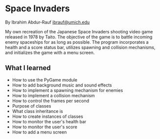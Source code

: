 Space Invaders
===========================
By Ibrahim Abdur-Rauf <ibrauf@umich.edu>

My own recreation of the Japanese Space Invaders shooting video game released in 1978 by Taito. The objective of the game is to battle incoming enemy spaceships for as long as possible. The program incorporates a health and a score status bar, utilizes spawning and collision mechanisms, and initializes the game with a menu screen.

What I learned
-------------------------
- How to use the PyGame module
- How to add background music and sound effects
- How to implement a spawning mechanism for enemies
- How to implement a collision mechanism
- How to control the frames per second
- Purpose of classes
- What class inheritance is
- How to create instances of classes
- How to monitor the user's health bar
- How to monitor the user's score
- How to add a menu screen
